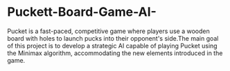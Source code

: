 # Puckett-Board-Game-AI-
Pucket is a fast-paced, competitive game where players use a wooden board with holes to  launch pucks into their opponent's side.The main goal of this project is to develop a strategic AI capable of playing Pucket using  the Minimax algorithm, accommodating the new elements introduced in the game.
